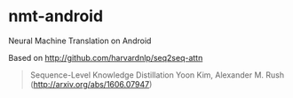 # nmt-android
Neural Machine Translation on Android

Based on http://github.com/harvardnlp/seq2seq-attn


>  Sequence-Level Knowledge Distillation
>  Yoon Kim, Alexander M. Rush
>  (http://arxiv.org/abs/1606.07947)
